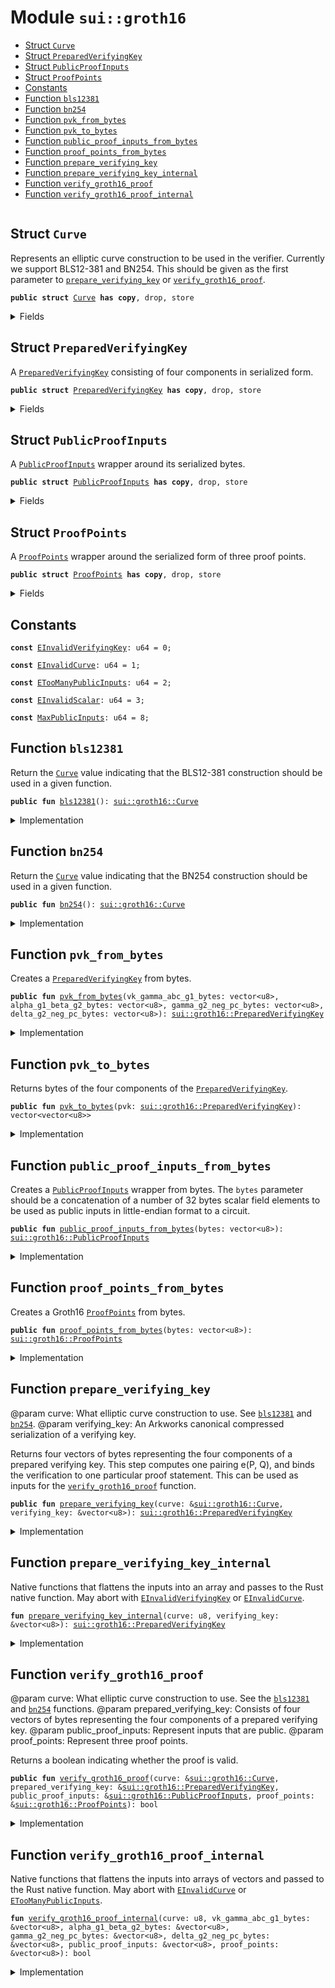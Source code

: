 
<a name="sui_groth16"></a>

# Module `sui::groth16`



-  [Struct `Curve`](#sui_groth16_Curve)
-  [Struct `PreparedVerifyingKey`](#sui_groth16_PreparedVerifyingKey)
-  [Struct `PublicProofInputs`](#sui_groth16_PublicProofInputs)
-  [Struct `ProofPoints`](#sui_groth16_ProofPoints)
-  [Constants](#@Constants_0)
-  [Function `bls12381`](#sui_groth16_bls12381)
-  [Function `bn254`](#sui_groth16_bn254)
-  [Function `pvk_from_bytes`](#sui_groth16_pvk_from_bytes)
-  [Function `pvk_to_bytes`](#sui_groth16_pvk_to_bytes)
-  [Function `public_proof_inputs_from_bytes`](#sui_groth16_public_proof_inputs_from_bytes)
-  [Function `proof_points_from_bytes`](#sui_groth16_proof_points_from_bytes)
-  [Function `prepare_verifying_key`](#sui_groth16_prepare_verifying_key)
-  [Function `prepare_verifying_key_internal`](#sui_groth16_prepare_verifying_key_internal)
-  [Function `verify_groth16_proof`](#sui_groth16_verify_groth16_proof)
-  [Function `verify_groth16_proof_internal`](#sui_groth16_verify_groth16_proof_internal)


<pre><code></code></pre>



<a name="sui_groth16_Curve"></a>

## Struct `Curve`

Represents an elliptic curve construction to be used in the verifier. Currently we support BLS12-381 and BN254.
This should be given as the first parameter to <code><a href="../../dependencies/sui/groth16.md#sui_groth16_prepare_verifying_key">prepare_verifying_key</a></code> or <code><a href="../../dependencies/sui/groth16.md#sui_groth16_verify_groth16_proof">verify_groth16_proof</a></code>.


<pre><code><b>public</b> <b>struct</b> <a href="../../dependencies/sui/groth16.md#sui_groth16_Curve">Curve</a> <b>has</b> <b>copy</b>, drop, store
</code></pre>



<details>
<summary>Fields</summary>


<dl>
<dt>
<code>id: u8</code>
</dt>
<dd>
</dd>
</dl>


</details>

<a name="sui_groth16_PreparedVerifyingKey"></a>

## Struct `PreparedVerifyingKey`

A <code><a href="../../dependencies/sui/groth16.md#sui_groth16_PreparedVerifyingKey">PreparedVerifyingKey</a></code> consisting of four components in serialized form.


<pre><code><b>public</b> <b>struct</b> <a href="../../dependencies/sui/groth16.md#sui_groth16_PreparedVerifyingKey">PreparedVerifyingKey</a> <b>has</b> <b>copy</b>, drop, store
</code></pre>



<details>
<summary>Fields</summary>


<dl>
<dt>
<code>vk_gamma_abc_g1_bytes: vector&lt;u8&gt;</code>
</dt>
<dd>
</dd>
<dt>
<code>alpha_g1_beta_g2_bytes: vector&lt;u8&gt;</code>
</dt>
<dd>
</dd>
<dt>
<code>gamma_g2_neg_pc_bytes: vector&lt;u8&gt;</code>
</dt>
<dd>
</dd>
<dt>
<code>delta_g2_neg_pc_bytes: vector&lt;u8&gt;</code>
</dt>
<dd>
</dd>
</dl>


</details>

<a name="sui_groth16_PublicProofInputs"></a>

## Struct `PublicProofInputs`

A <code><a href="../../dependencies/sui/groth16.md#sui_groth16_PublicProofInputs">PublicProofInputs</a></code> wrapper around its serialized bytes.


<pre><code><b>public</b> <b>struct</b> <a href="../../dependencies/sui/groth16.md#sui_groth16_PublicProofInputs">PublicProofInputs</a> <b>has</b> <b>copy</b>, drop, store
</code></pre>



<details>
<summary>Fields</summary>


<dl>
<dt>
<code>bytes: vector&lt;u8&gt;</code>
</dt>
<dd>
</dd>
</dl>


</details>

<a name="sui_groth16_ProofPoints"></a>

## Struct `ProofPoints`

A <code><a href="../../dependencies/sui/groth16.md#sui_groth16_ProofPoints">ProofPoints</a></code> wrapper around the serialized form of three proof points.


<pre><code><b>public</b> <b>struct</b> <a href="../../dependencies/sui/groth16.md#sui_groth16_ProofPoints">ProofPoints</a> <b>has</b> <b>copy</b>, drop, store
</code></pre>



<details>
<summary>Fields</summary>


<dl>
<dt>
<code>bytes: vector&lt;u8&gt;</code>
</dt>
<dd>
</dd>
</dl>


</details>

<a name="@Constants_0"></a>

## Constants


<a name="sui_groth16_EInvalidVerifyingKey"></a>



<pre><code><b>const</b> <a href="../../dependencies/sui/groth16.md#sui_groth16_EInvalidVerifyingKey">EInvalidVerifyingKey</a>: u64 = 0;
</code></pre>



<a name="sui_groth16_EInvalidCurve"></a>



<pre><code><b>const</b> <a href="../../dependencies/sui/groth16.md#sui_groth16_EInvalidCurve">EInvalidCurve</a>: u64 = 1;
</code></pre>



<a name="sui_groth16_ETooManyPublicInputs"></a>



<pre><code><b>const</b> <a href="../../dependencies/sui/groth16.md#sui_groth16_ETooManyPublicInputs">ETooManyPublicInputs</a>: u64 = 2;
</code></pre>



<a name="sui_groth16_EInvalidScalar"></a>



<pre><code><b>const</b> <a href="../../dependencies/sui/groth16.md#sui_groth16_EInvalidScalar">EInvalidScalar</a>: u64 = 3;
</code></pre>



<a name="sui_groth16_MaxPublicInputs"></a>



<pre><code><b>const</b> <a href="../../dependencies/sui/groth16.md#sui_groth16_MaxPublicInputs">MaxPublicInputs</a>: u64 = 8;
</code></pre>



<a name="sui_groth16_bls12381"></a>

## Function `bls12381`

Return the <code><a href="../../dependencies/sui/groth16.md#sui_groth16_Curve">Curve</a></code> value indicating that the BLS12-381 construction should be used in a given function.


<pre><code><b>public</b> <b>fun</b> <a href="../../dependencies/sui/groth16.md#sui_groth16_bls12381">bls12381</a>(): <a href="../../dependencies/sui/groth16.md#sui_groth16_Curve">sui::groth16::Curve</a>
</code></pre>



<details>
<summary>Implementation</summary>


<pre><code><b>public</b> <b>fun</b> <a href="../../dependencies/sui/groth16.md#sui_groth16_bls12381">bls12381</a>(): <a href="../../dependencies/sui/groth16.md#sui_groth16_Curve">Curve</a> { <a href="../../dependencies/sui/groth16.md#sui_groth16_Curve">Curve</a> { id: 0 } }
</code></pre>



</details>

<a name="sui_groth16_bn254"></a>

## Function `bn254`

Return the <code><a href="../../dependencies/sui/groth16.md#sui_groth16_Curve">Curve</a></code> value indicating that the BN254 construction should be used in a given function.


<pre><code><b>public</b> <b>fun</b> <a href="../../dependencies/sui/groth16.md#sui_groth16_bn254">bn254</a>(): <a href="../../dependencies/sui/groth16.md#sui_groth16_Curve">sui::groth16::Curve</a>
</code></pre>



<details>
<summary>Implementation</summary>


<pre><code><b>public</b> <b>fun</b> <a href="../../dependencies/sui/groth16.md#sui_groth16_bn254">bn254</a>(): <a href="../../dependencies/sui/groth16.md#sui_groth16_Curve">Curve</a> { <a href="../../dependencies/sui/groth16.md#sui_groth16_Curve">Curve</a> { id: 1 } }
</code></pre>



</details>

<a name="sui_groth16_pvk_from_bytes"></a>

## Function `pvk_from_bytes`

Creates a <code><a href="../../dependencies/sui/groth16.md#sui_groth16_PreparedVerifyingKey">PreparedVerifyingKey</a></code> from bytes.


<pre><code><b>public</b> <b>fun</b> <a href="../../dependencies/sui/groth16.md#sui_groth16_pvk_from_bytes">pvk_from_bytes</a>(vk_gamma_abc_g1_bytes: vector&lt;u8&gt;, alpha_g1_beta_g2_bytes: vector&lt;u8&gt;, gamma_g2_neg_pc_bytes: vector&lt;u8&gt;, delta_g2_neg_pc_bytes: vector&lt;u8&gt;): <a href="../../dependencies/sui/groth16.md#sui_groth16_PreparedVerifyingKey">sui::groth16::PreparedVerifyingKey</a>
</code></pre>



<details>
<summary>Implementation</summary>


<pre><code><b>public</b> <b>fun</b> <a href="../../dependencies/sui/groth16.md#sui_groth16_pvk_from_bytes">pvk_from_bytes</a>(
    vk_gamma_abc_g1_bytes: vector&lt;u8&gt;,
    alpha_g1_beta_g2_bytes: vector&lt;u8&gt;,
    gamma_g2_neg_pc_bytes: vector&lt;u8&gt;,
    delta_g2_neg_pc_bytes: vector&lt;u8&gt;,
): <a href="../../dependencies/sui/groth16.md#sui_groth16_PreparedVerifyingKey">PreparedVerifyingKey</a> {
    <a href="../../dependencies/sui/groth16.md#sui_groth16_PreparedVerifyingKey">PreparedVerifyingKey</a> {
        vk_gamma_abc_g1_bytes,
        alpha_g1_beta_g2_bytes,
        gamma_g2_neg_pc_bytes,
        delta_g2_neg_pc_bytes,
    }
}
</code></pre>



</details>

<a name="sui_groth16_pvk_to_bytes"></a>

## Function `pvk_to_bytes`

Returns bytes of the four components of the <code><a href="../../dependencies/sui/groth16.md#sui_groth16_PreparedVerifyingKey">PreparedVerifyingKey</a></code>.


<pre><code><b>public</b> <b>fun</b> <a href="../../dependencies/sui/groth16.md#sui_groth16_pvk_to_bytes">pvk_to_bytes</a>(pvk: <a href="../../dependencies/sui/groth16.md#sui_groth16_PreparedVerifyingKey">sui::groth16::PreparedVerifyingKey</a>): vector&lt;vector&lt;u8&gt;&gt;
</code></pre>



<details>
<summary>Implementation</summary>


<pre><code><b>public</b> <b>fun</b> <a href="../../dependencies/sui/groth16.md#sui_groth16_pvk_to_bytes">pvk_to_bytes</a>(pvk: <a href="../../dependencies/sui/groth16.md#sui_groth16_PreparedVerifyingKey">PreparedVerifyingKey</a>): vector&lt;vector&lt;u8&gt;&gt; {
    vector[
        pvk.vk_gamma_abc_g1_bytes,
        pvk.alpha_g1_beta_g2_bytes,
        pvk.gamma_g2_neg_pc_bytes,
        pvk.delta_g2_neg_pc_bytes,
    ]
}
</code></pre>



</details>

<a name="sui_groth16_public_proof_inputs_from_bytes"></a>

## Function `public_proof_inputs_from_bytes`

Creates a <code><a href="../../dependencies/sui/groth16.md#sui_groth16_PublicProofInputs">PublicProofInputs</a></code> wrapper from bytes. The <code>bytes</code> parameter should be a concatenation of a number of
32 bytes scalar field elements to be used as public inputs in little-endian format to a circuit.


<pre><code><b>public</b> <b>fun</b> <a href="../../dependencies/sui/groth16.md#sui_groth16_public_proof_inputs_from_bytes">public_proof_inputs_from_bytes</a>(bytes: vector&lt;u8&gt;): <a href="../../dependencies/sui/groth16.md#sui_groth16_PublicProofInputs">sui::groth16::PublicProofInputs</a>
</code></pre>



<details>
<summary>Implementation</summary>


<pre><code><b>public</b> <b>fun</b> <a href="../../dependencies/sui/groth16.md#sui_groth16_public_proof_inputs_from_bytes">public_proof_inputs_from_bytes</a>(bytes: vector&lt;u8&gt;): <a href="../../dependencies/sui/groth16.md#sui_groth16_PublicProofInputs">PublicProofInputs</a> {
    <b>assert</b>!(bytes.length() % 32 == 0, <a href="../../dependencies/sui/groth16.md#sui_groth16_EInvalidScalar">EInvalidScalar</a>);
    <b>assert</b>!(bytes.length() / 32 &lt;= <a href="../../dependencies/sui/groth16.md#sui_groth16_MaxPublicInputs">MaxPublicInputs</a>, <a href="../../dependencies/sui/groth16.md#sui_groth16_ETooManyPublicInputs">ETooManyPublicInputs</a>);
    <a href="../../dependencies/sui/groth16.md#sui_groth16_PublicProofInputs">PublicProofInputs</a> { bytes }
}
</code></pre>



</details>

<a name="sui_groth16_proof_points_from_bytes"></a>

## Function `proof_points_from_bytes`

Creates a Groth16 <code><a href="../../dependencies/sui/groth16.md#sui_groth16_ProofPoints">ProofPoints</a></code> from bytes.


<pre><code><b>public</b> <b>fun</b> <a href="../../dependencies/sui/groth16.md#sui_groth16_proof_points_from_bytes">proof_points_from_bytes</a>(bytes: vector&lt;u8&gt;): <a href="../../dependencies/sui/groth16.md#sui_groth16_ProofPoints">sui::groth16::ProofPoints</a>
</code></pre>



<details>
<summary>Implementation</summary>


<pre><code><b>public</b> <b>fun</b> <a href="../../dependencies/sui/groth16.md#sui_groth16_proof_points_from_bytes">proof_points_from_bytes</a>(bytes: vector&lt;u8&gt;): <a href="../../dependencies/sui/groth16.md#sui_groth16_ProofPoints">ProofPoints</a> {
    <a href="../../dependencies/sui/groth16.md#sui_groth16_ProofPoints">ProofPoints</a> { bytes }
}
</code></pre>



</details>

<a name="sui_groth16_prepare_verifying_key"></a>

## Function `prepare_verifying_key`

@param curve: What elliptic curve construction to use. See <code><a href="../../dependencies/sui/groth16.md#sui_groth16_bls12381">bls12381</a></code> and <code><a href="../../dependencies/sui/groth16.md#sui_groth16_bn254">bn254</a></code>.
@param verifying_key: An Arkworks canonical compressed serialization of a verifying key.

Returns four vectors of bytes representing the four components of a prepared verifying key.
This step computes one pairing e(P, Q), and binds the verification to one particular proof statement.
This can be used as inputs for the <code><a href="../../dependencies/sui/groth16.md#sui_groth16_verify_groth16_proof">verify_groth16_proof</a></code> function.


<pre><code><b>public</b> <b>fun</b> <a href="../../dependencies/sui/groth16.md#sui_groth16_prepare_verifying_key">prepare_verifying_key</a>(curve: &<a href="../../dependencies/sui/groth16.md#sui_groth16_Curve">sui::groth16::Curve</a>, verifying_key: &vector&lt;u8&gt;): <a href="../../dependencies/sui/groth16.md#sui_groth16_PreparedVerifyingKey">sui::groth16::PreparedVerifyingKey</a>
</code></pre>



<details>
<summary>Implementation</summary>


<pre><code><b>public</b> <b>fun</b> <a href="../../dependencies/sui/groth16.md#sui_groth16_prepare_verifying_key">prepare_verifying_key</a>(curve: &<a href="../../dependencies/sui/groth16.md#sui_groth16_Curve">Curve</a>, verifying_key: &vector&lt;u8&gt;): <a href="../../dependencies/sui/groth16.md#sui_groth16_PreparedVerifyingKey">PreparedVerifyingKey</a> {
    <a href="../../dependencies/sui/groth16.md#sui_groth16_prepare_verifying_key_internal">prepare_verifying_key_internal</a>(curve.id, verifying_key)
}
</code></pre>



</details>

<a name="sui_groth16_prepare_verifying_key_internal"></a>

## Function `prepare_verifying_key_internal`

Native functions that flattens the inputs into an array and passes to the Rust native function. May abort with <code><a href="../../dependencies/sui/groth16.md#sui_groth16_EInvalidVerifyingKey">EInvalidVerifyingKey</a></code> or <code><a href="../../dependencies/sui/groth16.md#sui_groth16_EInvalidCurve">EInvalidCurve</a></code>.


<pre><code><b>fun</b> <a href="../../dependencies/sui/groth16.md#sui_groth16_prepare_verifying_key_internal">prepare_verifying_key_internal</a>(curve: u8, verifying_key: &vector&lt;u8&gt;): <a href="../../dependencies/sui/groth16.md#sui_groth16_PreparedVerifyingKey">sui::groth16::PreparedVerifyingKey</a>
</code></pre>



<details>
<summary>Implementation</summary>


<pre><code><b>native</b> <b>fun</b> <a href="../../dependencies/sui/groth16.md#sui_groth16_prepare_verifying_key_internal">prepare_verifying_key_internal</a>(
    curve: u8,
    verifying_key: &vector&lt;u8&gt;,
): <a href="../../dependencies/sui/groth16.md#sui_groth16_PreparedVerifyingKey">PreparedVerifyingKey</a>;
</code></pre>



</details>

<a name="sui_groth16_verify_groth16_proof"></a>

## Function `verify_groth16_proof`

@param curve: What elliptic curve construction to use. See the <code><a href="../../dependencies/sui/groth16.md#sui_groth16_bls12381">bls12381</a></code> and <code><a href="../../dependencies/sui/groth16.md#sui_groth16_bn254">bn254</a></code> functions.
@param prepared_verifying_key: Consists of four vectors of bytes representing the four components of a prepared verifying key.
@param public_proof_inputs: Represent inputs that are public.
@param proof_points: Represent three proof points.

Returns a boolean indicating whether the proof is valid.


<pre><code><b>public</b> <b>fun</b> <a href="../../dependencies/sui/groth16.md#sui_groth16_verify_groth16_proof">verify_groth16_proof</a>(curve: &<a href="../../dependencies/sui/groth16.md#sui_groth16_Curve">sui::groth16::Curve</a>, prepared_verifying_key: &<a href="../../dependencies/sui/groth16.md#sui_groth16_PreparedVerifyingKey">sui::groth16::PreparedVerifyingKey</a>, public_proof_inputs: &<a href="../../dependencies/sui/groth16.md#sui_groth16_PublicProofInputs">sui::groth16::PublicProofInputs</a>, proof_points: &<a href="../../dependencies/sui/groth16.md#sui_groth16_ProofPoints">sui::groth16::ProofPoints</a>): bool
</code></pre>



<details>
<summary>Implementation</summary>


<pre><code><b>public</b> <b>fun</b> <a href="../../dependencies/sui/groth16.md#sui_groth16_verify_groth16_proof">verify_groth16_proof</a>(
    curve: &<a href="../../dependencies/sui/groth16.md#sui_groth16_Curve">Curve</a>,
    prepared_verifying_key: &<a href="../../dependencies/sui/groth16.md#sui_groth16_PreparedVerifyingKey">PreparedVerifyingKey</a>,
    public_proof_inputs: &<a href="../../dependencies/sui/groth16.md#sui_groth16_PublicProofInputs">PublicProofInputs</a>,
    proof_points: &<a href="../../dependencies/sui/groth16.md#sui_groth16_ProofPoints">ProofPoints</a>,
): bool {
    <a href="../../dependencies/sui/groth16.md#sui_groth16_verify_groth16_proof_internal">verify_groth16_proof_internal</a>(
        curve.id,
        &prepared_verifying_key.vk_gamma_abc_g1_bytes,
        &prepared_verifying_key.alpha_g1_beta_g2_bytes,
        &prepared_verifying_key.gamma_g2_neg_pc_bytes,
        &prepared_verifying_key.delta_g2_neg_pc_bytes,
        &public_proof_inputs.bytes,
        &proof_points.bytes,
    )
}
</code></pre>



</details>

<a name="sui_groth16_verify_groth16_proof_internal"></a>

## Function `verify_groth16_proof_internal`

Native functions that flattens the inputs into arrays of vectors and passed to the Rust native function. May abort with <code><a href="../../dependencies/sui/groth16.md#sui_groth16_EInvalidCurve">EInvalidCurve</a></code> or <code><a href="../../dependencies/sui/groth16.md#sui_groth16_ETooManyPublicInputs">ETooManyPublicInputs</a></code>.


<pre><code><b>fun</b> <a href="../../dependencies/sui/groth16.md#sui_groth16_verify_groth16_proof_internal">verify_groth16_proof_internal</a>(curve: u8, vk_gamma_abc_g1_bytes: &vector&lt;u8&gt;, alpha_g1_beta_g2_bytes: &vector&lt;u8&gt;, gamma_g2_neg_pc_bytes: &vector&lt;u8&gt;, delta_g2_neg_pc_bytes: &vector&lt;u8&gt;, public_proof_inputs: &vector&lt;u8&gt;, proof_points: &vector&lt;u8&gt;): bool
</code></pre>



<details>
<summary>Implementation</summary>


<pre><code><b>native</b> <b>fun</b> <a href="../../dependencies/sui/groth16.md#sui_groth16_verify_groth16_proof_internal">verify_groth16_proof_internal</a>(
    curve: u8,
    vk_gamma_abc_g1_bytes: &vector&lt;u8&gt;,
    alpha_g1_beta_g2_bytes: &vector&lt;u8&gt;,
    gamma_g2_neg_pc_bytes: &vector&lt;u8&gt;,
    delta_g2_neg_pc_bytes: &vector&lt;u8&gt;,
    public_proof_inputs: &vector&lt;u8&gt;,
    proof_points: &vector&lt;u8&gt;,
): bool;
</code></pre>



</details>

